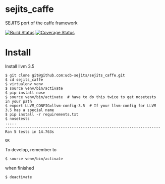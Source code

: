 # sejits_caffe
SEJITS port of the caffe framework

[![Build Status](https://travis-ci.org/ucb-sejits/sejits_caffe.svg)](https://travis-ci.org/ucb-sejits/sejits_caffe)
[![Coverage Status](https://coveralls.io/repos/ucb-sejits/sejits_caffe/badge.svg?branch=master)](https://coveralls.io/r/ucb-sejits/sejits_caffe?branch=master)


# Install
Install llvm 3.5

```shell
$ git clone git@github.com:ucb-sejits/sejits_caffe.git
$ cd sejits_caffe
$ virtualenv venv
$ source venv/bin/activate
$ pip install nose
$ source venv/bin/activate  # have to do this twice to get nosetests in your path
$ export LLVM_CONFIG=llvm-config-3.5  # If your llvm-config for LLVM 3.5 has a special name
$ pip install -r requirements.txt
$ nosetests
.....
----------------------------------------------------------------------
Ran 5 tests in 14.763s

OK
```

To develop, remember to
```shell
$ source venv/bin/activate
```

when finished
```shell
$ deactivate
```
